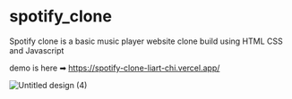 # spotify_clone
Spotify clone is a basic music player website clone build using HTML CSS and Javascript

demo is here ➡ https://spotify-clone-liart-chi.vercel.app/


![Untitled design (4)](https://user-images.githubusercontent.com/90144181/235669983-2beb872f-cca0-438c-8ab6-918dfc051abe.png)

